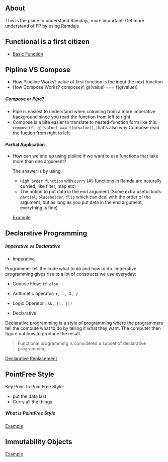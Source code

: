 ## About

This is the place to understand Ramdajs, more important: Get more understand of FP by using Ramdajs

## Functional is a first citizen

* [Basic Function](1.functional.js)

## Pipline VS Compose

* How Pipeline Works? value of first function is the input the next function
* How Compose Works? compose(f, g)(value) === f(g(value))

##### Compose or Pipe?
* Pipe is easiest to understand when comming from a more imperative background since you read the function from left to right
* Compose is a bite easier to translate to nested-function form like this: `compose(f, g)(value) === f(g(value))`, that's also why Compose read the fuction from right to left

#### Partial Application

* How can we end up using pipline if we want to use functiona that take more than one argument?

  The answer is by using
    * `High order function` with `curry` (All functions in Ramda are naturally curried, like filter, map etc)
    * The notion to put data in the end argument.(Some extra useful tools: `partial`, `placeholder`, `flip` which can deal with the order of the argument, but as long as you put data in the end argument, everything is fine)

  [Example](3.partial_application.js)

## Declarative Programming

##### Imperative vs Declarative

* Imperative

Programmer tell the code what to do and how to do. Imperative programming gives rise to a lot of constructs we use everyday:
  * Contole Flow: `if else`
  * Arithmetic operator: `+, -, X, /`
  * Logic Operator : `&&, ||, ||!`

* Declarative

Declarative programming is a style of programming where the programmers tell the compute what to do by telling it what they want. The computer then figure out how to produce the result.

> Functional programming is considered a subset of declarative programming.

[Declarative Replacement](4.declarative_programming.js)

## PointFree Style

Key Point to PointFree Style:
*  put the data last
*  Curry all the things

##### What is PointFree Style

[Example](5.pointfree.js)

## Immutability Objects

[Example](6.immutablity_objects.js)